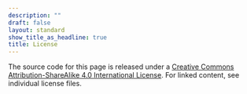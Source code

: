 ```yaml
---
description: ""
draft: false
layout: standard
show_title_as_headline: true
title: License
---
```


The source code for this page is released under a [Creative Commons Attribution-ShareAlike 4.0 International License](http://creativecommons.org/licenses/by-sa/4.0/).
For linked content, see individual license files.

<center>
<i class="fab fa-creative-commons fa-2x"></i><i class="fab fa-creative-commons-by fa-2x"></i><i class="fab fa-creative-commons-sa fa-2x"></i>
</center>